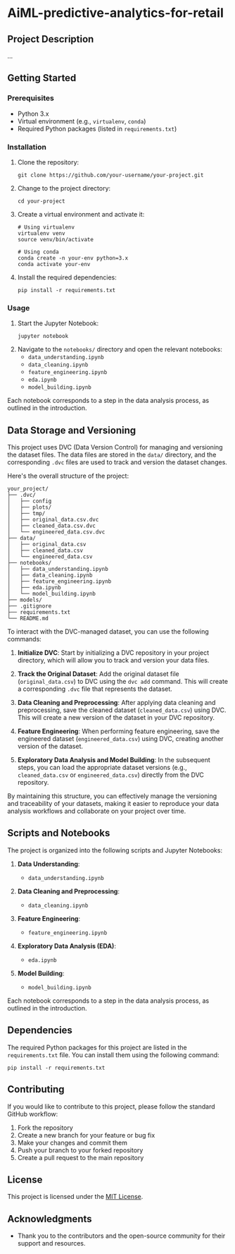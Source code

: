 # AiML-predictive-analytics-for-retail

## Project Description

...

## Getting Started

### Prerequisites

- Python 3.x
- Virtual environment (e.g., `virtualenv`, `conda`)
- Required Python packages (listed in `requirements.txt`)

### Installation

1. Clone the repository:
   ```
   git clone https://github.com/your-username/your-project.git
   ```
2. Change to the project directory:
   ```
   cd your-project
   ```
3. Create a virtual environment and activate it:

   ```
   # Using virtualenv
   virtualenv venv
   source venv/bin/activate

   # Using conda
   conda create -n your-env python=3.x
   conda activate your-env
   ```

4. Install the required dependencies:
   ```
   pip install -r requirements.txt
   ```

### Usage

1. Start the Jupyter Notebook:
   ```
   jupyter notebook
   ```
2. Navigate to the `notebooks/` directory and open the relevant notebooks:
   - `data_understanding.ipynb`
   - `data_cleaning.ipynb`
   - `feature_engineering.ipynb`
   - `eda.ipynb`
   - `model_building.ipynb`

Each notebook corresponds to a step in the data analysis process, as outlined in the introduction.

## Data Storage and Versioning

This project uses DVC (Data Version Control) for managing and versioning the dataset files. The data files are stored in the `data/` directory, and the corresponding `.dvc` files are used to track and version the dataset changes.

Here's the overall structure of the project:

```
your_project/
├── .dvc/
│   ├── config
│   ├── plots/
│   ├── tmp/
│   ├── original_data.csv.dvc
│   ├── cleaned_data.csv.dvc
│   └── engineered_data.csv.dvc
├── data/
│   ├── original_data.csv
│   ├── cleaned_data.csv
│   └── engineered_data.csv
├── notebooks/
│   ├── data_understanding.ipynb
│   ├── data_cleaning.ipynb
│   ├── feature_engineering.ipynb
│   ├── eda.ipynb
│   └── model_building.ipynb
├── models/
├── .gitignore
├── requirements.txt
└── README.md
```

To interact with the DVC-managed dataset, you can use the following commands:

1. **Initialize DVC**: Start by initializing a DVC repository in your project directory, which will allow you to track and version your data files.

2. **Track the Original Dataset**: Add the original dataset file (`original_data.csv`) to DVC using the `dvc add` command. This will create a corresponding `.dvc` file that represents the dataset.

3. **Data Cleaning and Preprocessing**: After applying data cleaning and preprocessing, save the cleaned dataset (`cleaned_data.csv`) using DVC. This will create a new version of the dataset in your DVC repository.

4. **Feature Engineering**: When performing feature engineering, save the engineered dataset (`engineered_data.csv`) using DVC, creating another version of the dataset.

5. **Exploratory Data Analysis and Model Building**: In the subsequent steps, you can load the appropriate dataset versions (e.g., `cleaned_data.csv` or `engineered_data.csv`) directly from the DVC repository.

By maintaining this structure, you can effectively manage the versioning and traceability of your datasets, making it easier to reproduce your data analysis workflows and collaborate on your project over time.

## Scripts and Notebooks

The project is organized into the following scripts and Jupyter Notebooks:

1. **Data Understanding**:

   - `data_understanding.ipynb`

2. **Data Cleaning and Preprocessing**:

   - `data_cleaning.ipynb`

3. **Feature Engineering**:

   - `feature_engineering.ipynb`

4. **Exploratory Data Analysis (EDA)**:

   - `eda.ipynb`

5. **Model Building**:
   - `model_building.ipynb`

Each notebook corresponds to a step in the data analysis process, as outlined in the introduction.

## Dependencies

The required Python packages for this project are listed in the `requirements.txt` file. You can install them using the following command:

```
pip install -r requirements.txt
```

## Contributing

If you would like to contribute to this project, please follow the standard GitHub workflow:

1. Fork the repository
2. Create a new branch for your feature or bug fix
3. Make your changes and commit them
4. Push your branch to your forked repository
5. Create a pull request to the main repository

## License

This project is licensed under the [MIT License](LICENSE).

## Acknowledgments

- Thank you to the contributors and the open-source community for their support and resources.
